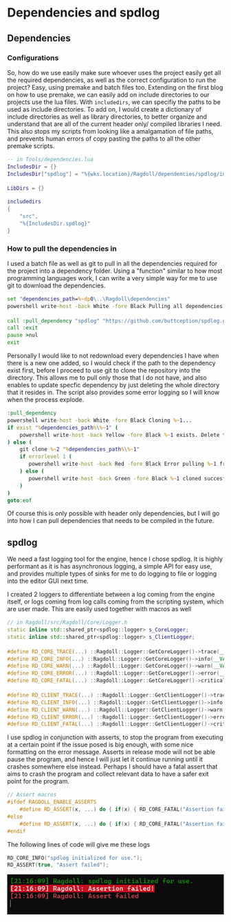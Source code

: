 # Dependencies and spdlog
## Dependencies
### Configurations
So, how do we use easily make sure whoever uses the project easily get all the required dependencies, as well as the correct configuration to run the project? Easy, using premake and batch files too. Extending on the first blog on how to use premake, we can easily add on include directories to our projects use the lua files. With ```includedirs```, we can specifiy the paths to be used as include directories. To add on, I would create a dictionary of include directories as well as library directories, to better organize and understand that are all of the current header only/ compiled libraries I need. This also stops my scripts from looking like a amalgamation of file paths, and prevents human errors of copy pasting the paths to all the other premake scripts.
```lua
-- in Tools/dependencies.lua
IncludesDir = {}
IncludesDir["spdlog"] = "%{wks.location}/Ragdoll/dependencies/spdlog/include"

LibDirs = {}
```
```lua
includedirs
{
    "src",
    "%{IncludesDir.spdlog}"
}
```
### How to pull the dependencies in
I used a batch file as well as git to pull in all the dependencies required for the project into a dependency folder. Using a "function" similar to how most programming languages work, I can write a very simple way for me to use git to download the dependencies.
```bat
set "dependencies_path=%~dp0\..\Ragdoll\dependencies"
powershell write-host -back White -fore Black Pulling all dependencies

call :pull_dependency "spdlog" "https://github.com/buttception/spdlog.git"
call :exit
pause >nul
exit
```
Personally I would like to not redownload every dependencies I have when there is a new one added, so I would check if the path to the dependency exist first, before I proceed to use git to clone the repository into the directory. This allows me to pull only those that I do not have, and also enables to update specfic dependency by just deleting the whole directory that it resides in. The script also provides some error logging so I will know when the process explode.
```bat
:pull_dependency
powershell write-host -back White -fore Black Cloning %~1...
if exist "%dependencies_path%\%~1" (
    powershell write-host -back Yellow -fore Black %~1 exists. Delete the folder if updating is required.
) else (
    git clone %~2 "%dependencies_path%\%~1" 
    if errorlevel 1 (
       powershell write-host -back Red -fore Black Error pulling %~1 from %~2
    ) else (
       powershell write-host -back Green -fore Black %~1 cloned succesfully.
    )
)
goto:eof
```
Of course this is only possible with header only dependencies, but I will go into how I can pull dependencies that needs to be compiled in the future.
## spdlog
We need a fast logging tool for the engine, hence I chose spdlog. It is highly performant as it is has asynchronous logging, a simple API for easy use, and provides multiple types of sinks for me to do logging to file or logging into the editor GUI next time.

I created 2 loggers to differentiate between a log coming from the engine itself, or logs coming from log calls coming from the scripting system, which are user made. This are easily used together with macros as well
```cpp
// in Ragdoll/src/Ragdoll/Core/Logger.h
static inline std::shared_ptr<spdlog::logger> s_CoreLogger;
static inline std::shared_ptr<spdlog::logger> s_ClientLogger;

#define RD_CORE_TRACE(...) ::Ragdoll::Logger::GetCoreLogger()->trace(__VA_ARGS__)
#define RD_CORE_INFO(...) ::Ragdoll::Logger::GetCoreLogger()->info(__VA_ARGS__)
#define RD_CORE_WARN(...) ::Ragdoll::Logger::GetCoreLogger()->warn(__VA_ARGS__)
#define RD_CORE_ERROR(...) ::Ragdoll::Logger::GetCoreLogger()->error(__VA_ARGS__)
#define RD_CORE_FATAL(...) ::Ragdoll::Logger::GetCoreLogger()->critical(__VA_ARGS__)

#define RD_CLIENT_TRACE(...) ::Ragdoll::Logger::GetClientLogger()->trace(__VA_ARGS__)
#define RD_CLIENT_INFO(...) ::Ragdoll::Logger::GetClientLogger()->info(__VA_ARGS__)
#define RD_CLIENT_WARN(...) ::Ragdoll::Logger::GetClientLogger()->warn(__VA_ARGS__)
#define RD_CLIENT_ERROR(...) ::Ragdoll::Logger::GetClientLogger()->error(__VA_ARGS__)
#define RD_CLIENT_FATAL(...) ::Ragdoll::Logger::GetClientLogger()->critical(__VA_ARGS__)
```
I use spdlog in conjunction with asserts, to stop the program from executing at a certain point if the issue posed is big enough, with some nice formatting on the error message. Asserts in release mode will not be able pause the program, and hence I will just let it continue running until it crashes somewhere else instead. Perhaps I should have a fatal assert that aims to crash the program and collect relevant data to have a safer exit point for the program.
```cpp
// Assert macros
#ifdef RAGDOLL_ENABLE_ASSERTS
	#define RD_ASSERT(x, ...) do { if(x) { RD_CORE_FATAL("Assertion failed!"); RD_CORE_ERROR(__VA_ARGS__); __debugbreak(); } } while (0)
#else
	#define RD_ASSERT(x, ...) do { if(x) { RD_CORE_FATAL("Assertion failed!"); RD_CORE_ERROR(__VA_ARGS__); } } while (0)
#endif
```
The following lines of code will give me these logs
```cpp
RD_CORE_INFO("spdlog initialized for use.");
RD_ASSERT(true, "Assert failed");
```
![Log](3_log_image.png)